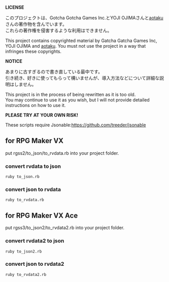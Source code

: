 **LICENSE**

このプロジェクトは、Gotcha Gotcha Games Inc.とYOJI OJIMAさんと[aotaku](https://gist.github.com/aoitaku/7822424)さんの著作物を含んでいます。  
これらの著作権を侵害するような利用はできません。

This project contains copyrighted material by Gatcha Gatcha Games Inc, YOJI OJIMA and [aotaku](https://gist.github.com/aoitaku/7822424). 
You must not use the project in a way that infringes these copyrights.

**NOTICE**

あまりに古すぎるので書き直している最中です。  
引き続き、好きに使ってもらって構いませんが、導入方法などについて詳細な説明はしません。

This project is in the process of being rewritten as it is too old.  
You may continue to use it as you wish, but I will not provide detailed instructions on how to use it.

**PLEASE TRY AT YOUR OWN RISK!**

These scripts require Jsonable:https://github.com/treeder/jsonable

for RPG Maker VX
----------------

put rgss2/to_json/to_rvdata.rb into your project folder.

### convert rvdata to json ###

    ruby to_json.rb

### convert json to rvdata ###

    ruby to_rvdata.rb

for RPG Maker VX Ace
--------------------

put rgss3/to_json2/to_rvdata2.rb into your project folder.

### convert rvdata2 to json ###

    ruby to_json2.rb

### convert json to rvdata2 ###

    ruby to_rvdata2.rb
